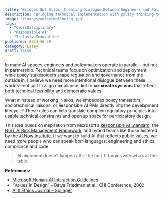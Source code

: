 ```yaml
---
title: "Bridges Not Silos: Creating Dialogue Between Engineers and Policymakers"
description: "Bridging technical implementation with policy thinking to create AI systems that prioritize safety, empathy, and trust."
image: "/images/workerWellbeing.jpg"
tags: 
  - "CrossDisciplinary"
  - "Responsible AI"
  - "InclusiveInnovation"
published: 2024-06-29
category: Essay
draft: false
---
```



In many AI spaces, engineers and policymakers operate in parallel—but not in partnership. Technical teams focus on optimization and deployment, while policy stakeholders shape regulation and governance from the outside in. I believe we need more intentional dialogue between these worlds—not just to align compliance, but to **co-create systems** that reflect both technical feasibility and democratic values.

What if instead of working in silos, we embedded policy translators, sociotechnical liaisons, or Responsible AI PMs directly into the development lifecycle? These roles can help translate complex regulatory principles into usable technical constraints and open up space for participatory design.

This idea builds on inspiration from Microsoft’s [Responsible AI Standard](https://www.microsoft.com/ai/responsible-ai), the [NIST AI Risk Management Framework](https://www.nist.gov/itl/ai-risk-management-framework), and hybrid teams like those fostered by the [AI Now Institute](https://ainowinstitute.org/). If we want to build AI that reflects public values, we need more people who can speak *both* languages: engineering and ethics, compliance and code.

> AI alignment doesn’t happen after the fact. It begins with who’s at the table.


**References:**

- [Microsoft Human-AI Interaction Guidelines](https://www.microsoft.com/en-us/research/project/guidelines-for-human-ai-interaction/)
- “Values in Design” – Batya Friedman et al., CHI Conference, 2002
- [AI & Ethics Journal – Springer](https://www.springer.com/journal/43681)
